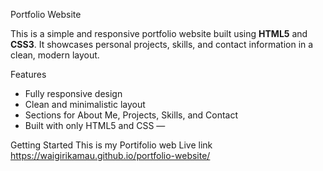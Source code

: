  Portfolio Website

This is a simple and responsive portfolio website built using **HTML5** and **CSS3**. It showcases personal projects, skills, and contact information in a clean, modern layout.

Features

- Fully responsive design
- Clean and minimalistic layout
- Sections for About Me, Projects, Skills, and Contact
- Built with only HTML5 and CSS —

 Getting Started
This is my Portifolio web Live link
https://waigirikamau.github.io/portfolio-website/
